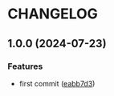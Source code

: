 # CHANGELOG

## 1.0.0 (2024-07-23)

### Features

* first commit ([eabb7d3](https://github.com/uclmbv/dtls/commit/eabb7d39e494677a133b8ce5a96ef29d7bc266c1))

